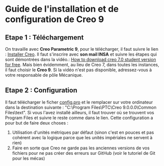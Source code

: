 # Guide de l'installation et de configuration de Creo 9
## Etape 1 : Téléchargement 
On travaille avec **Creo Parametric 9**, pour le télécharger, il faut suivre le lien : [Installer Creo](https://www.ptc.com/en/products/education/free-software/creo-college-download).
Il faut s'inscrire avec **son mail INSA** et suivre les étapes qui sont démontrées dans la vidéo.: [How to download creo 7.0 student version for free](https://www.youtube.com/watch?v=LYNOAizD2eE). Mais bien évidemment, au lieu de Creo 7, dans toutes les instances, il faut choisir le **Creo 9**. Si la vidéo n'est pas disponible, adressez-vous à votre responsable de pôle Mécanique.
## Etape 2 : Configuration 
Il faut télécharger le ficher [config.pro](https://github.com/ClubRobotInsat/doc/blob/master/src/mecanique/config.pro) et le remplacer sur votre ordinateur dans la destination suivante : "C:\Program Files\PTC\Creo 9.0.0.0\Common Files\text". Si vous l'avez installé ailleurs, il faut trouver où se trouvent vos Program Files et suivre le reste comme dans le lien. Cette configuration a pour but de faire deux choses :

1) Utilisation d'unités métriques par défaut (sinon c'est en pouces et pas cohérent avec la logique parce que les unités impériales ne servent à rien)
2) Faire en sorte que Creo ne garde pas les anciennes versions de vos fichiers pour ne pas créer des erreurs sur GitHub (voir le tutoriel de Git pour les mécas)
